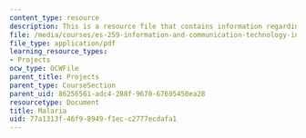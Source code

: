 ```yaml
---
content_type: resource
description: This is a resource file that contains information regarding malaria.
file: /media/courses/es-259-information-and-communication-technology-in-africa-spring-2006/77a1313f46f98949f1ecc2777ecdafa1_MITES_259S06_dafalla_2.pdf
file_type: application/pdf
learning_resource_types:
- Projects
ocw_type: OCWFile
parent_title: Projects
parent_type: CourseSection
parent_uid: 86256561-adc4-288f-9670-67695450ea28
resourcetype: Document
title: Malaria
uid: 77a1313f-46f9-8949-f1ec-c2777ecdafa1
---
```

